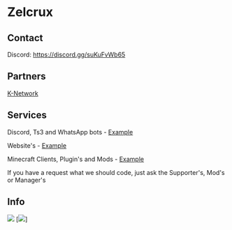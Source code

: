# Zelcrux

## Contact
Discord: https://discord.gg/suKuFvWb65

## Partners
<a href="https://Zelcrux.net/partner/K-Network">K-Network</a>

## Services
Discord, Ts3 and WhatsApp bots - <a href="https://github.com/orgs/Zelcrux/teams/discord">Example</a>

Website's - <a href="https://github.com/orgs/Zelcrux/teams/web">Example</a>

Minecraft Clients, Plugin's and Mods - <a href="https://github.com/orgs/Zelcrux/teams/Minecraft">Example</a>

If you have a request what we should code, just ask the Supporter's, Mod's or Manager's

## Info
[![](https://img.shields.io/badge/Java-17-success?logo=java)](https://www.oracle.com/java/technologies/javase-downloads.html)
[![](https://https://github.com/Zelcrux/Libary)]
